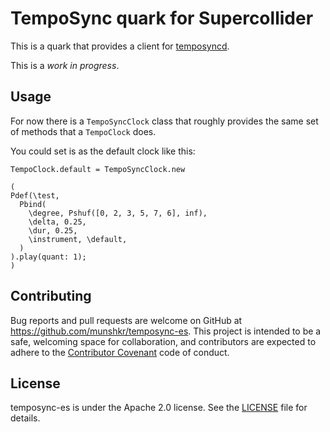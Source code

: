 # TempoSync quark for Supercollider

This is a quark that provides a client for
[temposyncd](https://github.com/munshkr/temposyncd).

This is a *work in progress*.

## Usage

For now there is a `TempoSyncClock` class that roughly provides the same set of
methods that a `TempoClock` does.

You could set is as the default clock like this:

```supercollider
TempoClock.default = TempoSyncClock.new

(
Pdef(\test,
  Pbind(
    \degree, Pshuf([0, 2, 3, 5, 7, 6], inf),
    \delta, 0.25,
    \dur, 0.25,
    \instrument, \default,
  )
).play(quant: 1);
)
```

## Contributing

Bug reports and pull requests are welcome on GitHub at
https://github.com/munshkr/temposync-es. This project is intended to be a safe,
welcoming space for collaboration, and contributors are expected to adhere to
the [Contributor Covenant](http://contributor-covenant.org) code of conduct.

## License

temposync-es is under the Apache 2.0 license. See the [LICENSE](LICENSE) file
for details.
